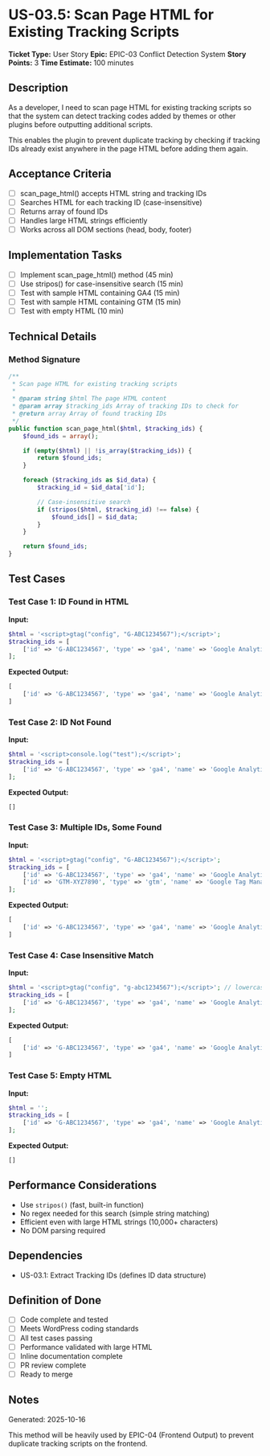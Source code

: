 # US-03.5: Scan Page HTML for Existing Tracking Scripts

**Ticket Type:** User Story
**Epic:** EPIC-03 Conflict Detection System
**Story Points:** 3
**Time Estimate:** 100 minutes

## Description

As a developer, I need to scan page HTML for existing tracking scripts so that the system can detect tracking codes added by themes or other plugins before outputting additional scripts.

This enables the plugin to prevent duplicate tracking by checking if tracking IDs already exist anywhere in the page HTML before adding them again.

## Acceptance Criteria

- [ ] scan_page_html() accepts HTML string and tracking IDs
- [ ] Searches HTML for each tracking ID (case-insensitive)
- [ ] Returns array of found IDs
- [ ] Handles large HTML strings efficiently
- [ ] Works across all DOM sections (head, body, footer)

## Implementation Tasks

- [ ] Implement scan_page_html() method (45 min)
- [ ] Use stripos() for case-insensitive search (15 min)
- [ ] Test with sample HTML containing GA4 (15 min)
- [ ] Test with sample HTML containing GTM (15 min)
- [ ] Test with empty HTML (10 min)

## Technical Details

### Method Signature

```php
/**
 * Scan page HTML for existing tracking scripts
 *
 * @param string $html The page HTML content
 * @param array $tracking_ids Array of tracking IDs to check for
 * @return array Array of found tracking IDs
 */
public function scan_page_html($html, $tracking_ids) {
    $found_ids = array();

    if (empty($html) || !is_array($tracking_ids)) {
        return $found_ids;
    }

    foreach ($tracking_ids as $id_data) {
        $tracking_id = $id_data['id'];

        // Case-insensitive search
        if (stripos($html, $tracking_id) !== false) {
            $found_ids[] = $id_data;
        }
    }

    return $found_ids;
}
```

## Test Cases

### Test Case 1: ID Found in HTML
**Input:**
```php
$html = '<script>gtag("config", "G-ABC1234567");</script>';
$tracking_ids = [
    ['id' => 'G-ABC1234567', 'type' => 'ga4', 'name' => 'Google Analytics 4']
];
```

**Expected Output:**
```php
[
    ['id' => 'G-ABC1234567', 'type' => 'ga4', 'name' => 'Google Analytics 4']
]
```

### Test Case 2: ID Not Found
**Input:**
```php
$html = '<script>console.log("test");</script>';
$tracking_ids = [
    ['id' => 'G-ABC1234567', 'type' => 'ga4', 'name' => 'Google Analytics 4']
];
```

**Expected Output:**
```php
[]
```

### Test Case 3: Multiple IDs, Some Found
**Input:**
```php
$html = '<script>gtag("config", "G-ABC1234567");</script>';
$tracking_ids = [
    ['id' => 'G-ABC1234567', 'type' => 'ga4', 'name' => 'Google Analytics 4'],
    ['id' => 'GTM-XYZ7890', 'type' => 'gtm', 'name' => 'Google Tag Manager']
];
```

**Expected Output:**
```php
[
    ['id' => 'G-ABC1234567', 'type' => 'ga4', 'name' => 'Google Analytics 4']
]
```

### Test Case 4: Case Insensitive Match
**Input:**
```php
$html = '<script>gtag("config", "g-abc1234567");</script>'; // lowercase
$tracking_ids = [
    ['id' => 'G-ABC1234567', 'type' => 'ga4', 'name' => 'Google Analytics 4']
];
```

**Expected Output:**
```php
[
    ['id' => 'G-ABC1234567', 'type' => 'ga4', 'name' => 'Google Analytics 4']
]
```

### Test Case 5: Empty HTML
**Input:**
```php
$html = '';
$tracking_ids = [
    ['id' => 'G-ABC1234567', 'type' => 'ga4', 'name' => 'Google Analytics 4']
];
```

**Expected Output:**
```php
[]
```

## Performance Considerations

- Use `stripos()` (fast, built-in function)
- No regex needed for this search (simple string matching)
- Efficient even with large HTML strings (10,000+ characters)
- No DOM parsing required

## Dependencies

- US-03.1: Extract Tracking IDs (defines ID data structure)

## Definition of Done

- [ ] Code complete and tested
- [ ] Meets WordPress coding standards
- [ ] All test cases passing
- [ ] Performance validated with large HTML
- [ ] Inline documentation complete
- [ ] PR review complete
- [ ] Ready to merge

## Notes

Generated: 2025-10-16

This method will be heavily used by EPIC-04 (Frontend Output) to prevent duplicate tracking scripts on the frontend.
